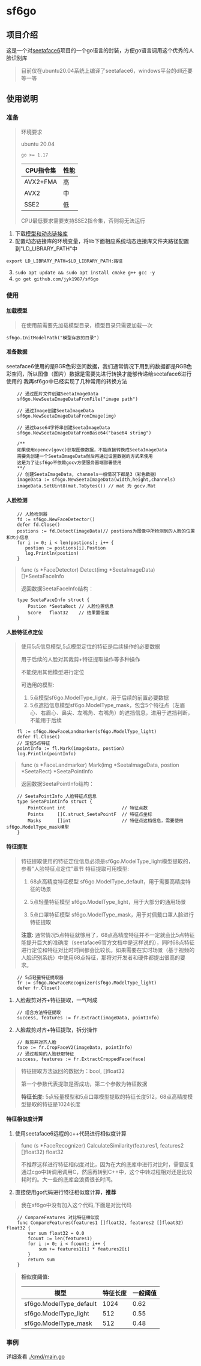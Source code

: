 # sf6go

## 项目介绍

这是一个对[seetaface6](https://github.com/SeetaFace6Open/index)项目的一个go语言的封装，方便go语言调用这个优秀的人脸识别库

> 目前仅在ubuntu20.04系统上编译了seetaface6，windows平台的dll还要等一等

## 使用说明

### 准备
> 环境要求
> 
> ubuntu 20.04
> 
> `go >= 1.17`
> 
> | CPU指令集 | 性能 |
> |-----------|------|
> | AVX2+FMA  | 高   |
> | AVX2      | 中   |
> | SSE2      | 低   |
> 
> CPU最低要求需要支持SSE2指令集，否则将无法运行

1. 下载[模型和动态链接库](https://github.com/jyk1987/sf6data)
2. 配置动态链接库的环境变量，将lib下面相应系统动态连接库文件夹路径配置到"LD_LIBRARY_PATH"中
```
export LD_LIBRARY_PATH=$LD_LIBRARY_PATH:路径
```
3. `sudo apt update && sudo apt install cmake g++ gcc -y`
4. `go get github.com/jyk1987/sf6go`

### 使用

#### 加载模型

> 在使用前需要先加载模型目录，模型目录只需要加载一次

```
sf6go.InitModelPath("模型存放的目录")
```

#### 准备数据

seetaface6使用的是BGR色彩空间数据，我们通常情况下用到的数据都是RGB色彩空间，所以图像（图片）数据是需要先进行转换才能够传递给seetaface6进行使用的
我再sf6go中已经实现了几种常用的转换方法

```
    // 通过图片文件创建SeetaImageData
    sf6go.NewSeetaImageDataFromFile("image path")
    
    // 通过Image创建SeetaImageData
    sf6go.NewSeetaImageDataFromImage(img)
    
    // 通过base64字符串创建SeetaImageData
    sf6go.NewSeetaImageDataFromBase64("base64 string")
    
    /** 
    如果使用opencv(govc)获取图像数据，不能直接转换成SeetaImageData
    需要先创建一个SeetaImageData然后再通过设置数据的方式来使用
    这是为了让sf6go不依赖gocv方便服务器端部署使用
    **/
    // 创建SeetaImageData, channels一般情况下都是3（彩色数据）
    imageData := sf6go.NewSeetaImageData(width,height,channels)
    imageData.SetUint8(mat.ToBytes()) // mat 为 gocv.Mat
```

#### 人脸检测

```
    // 人脸检测器
	fd := sf6go.NewFaceDetector()
	defer fd.Close()
	postions := fd.Detect(imageData)// postions为图像中所检测到的人脸的位置和大小信息
	for i := 0; i < len(postions); i++ {
	   postion := postions[i].Postion
	   log.Println(postion)
	}
```
> func (s *FaceDetector) Detect(img *SeetaImageData) []*SeetaFaceInfo
> 
> 返回数据SeetaFaceInfo结构：

```
    type SeetaFaceInfo struct {
    	Postion *SeetaRect // 人脸位置信息
    	Score   float32    // 结果置信度
    }
```

#### 人脸特征点定位

> 使用5点信息模型,5点模型定位的特征是后续操作的必要数据
> 
> 用于后续的人脸对其裁剪+特征提取操作等多种操作
> 
> 不能使用其他模型进行定位
> 
> 可选用的模型:
> 
> 1. 5点模型sf6go.ModelType_light，用于后续的前置必要数据
> 2. 5点遮挡信息模型sf6go.ModelType_mask，包含5个特征点（左眉心、右眉心、鼻尖、左嘴角、右嘴角）的遮挡信息，进用于遮挡判断，不能用于后续
```
    fl := sf6go.NewFaceLandmarker(sf6go.ModelType_light)
    defer fl.Close()
    // 定位5点特征
    pointInfo := fl.Mark(imageData, postion)
    log.Println(pointInfo)
```

> func (s *FaceLandmarker) Mark(img *SeetaImageData, postion *SeetaRect) *SeetaPointInfo
> 
> 返回数据SeetaPointInfo结构：

```
    // SeetaPointInfo 人脸特征点信息
    type SeetaPointInfo struct {
    	PointCount int                     // 特征点数
    	Points     []C.struct_SeetaPointF  // 特征点坐标
    	Masks      []int                   // 特征点这档信息，需要使用sf6go.ModelType_mask模型
    }
```
#### 特征提取

> 特征提取使用的特征定位信息必须是sf6go.ModelType_light模型提取的，参看"人脸特征点定位"章节
> 特征提取可用模型:
> 1. 68点高精度特征模型 sf6go.ModelType_default，用于需要高精度特征的场景
> 
> 2. 5点轻量特征模型 sf6go.ModelType_light，用于大部分的通用场景
> 
> 3. 5点口罩特征模型 sf6go.ModelType_mask，用于对佩戴口罩人脸进行特征提取
> 
> **注意:** 通常情况5点特征就够用了，68点高精度特征并不一定就会比5点特征能提升巨大的准确度（seetaface6官方文档中是这样说的），同时68点特征进行定位和特征对比时时间都会比较长。如果需要在实时场景（基于视频的人脸识别系统）中使用68点特征，那将对开发者和硬件都提出很高的要求。
```
    // 5点轻量特征提取器
    fr := sf6go.NewFaceRecognizer(sf6go.ModelType_light)
    defer fr.Close()
```
1. 人脸裁剪对齐+特征提取，一气呵成
```
    // 组合方法特征提取
    success, features := fr.Extract(imageData, pointInfo)
```
2. 人脸裁剪对齐+特征提取，拆分操作
```
    // 裁剪并对齐人脸
    face := fr.CropFaceV2(imageData, pointInfo)
    // 通过裁剪的人脸获取特征
    success, features := fr.ExtractCroppedFace(face)
```
> 特征提取方法返回的数据为：bool, []float32
> 
> 第一个参数代表提取是否成功，第二个参数为特征数据
> 
> **特征长度:** 5点轻量模型和5点口罩模型提取的特征长度512，68点高精度模型提取的特征是1024长度

#### 特征相似度计算

1. 使用seetaface6远程的c++代码进行相似度计算
> func (s *FaceRecognizer) CalculateSimilarity(features1, features2 []float32) float32 
>
> 不推荐这样进行特征相似度对比，因为在大的底库中进行对比时，需要反复通过cgo中转调用调用C，然后再转到C++中，这个中转过程相对还是比较耗时的。大一些的底库会浪费很长时间。

2. 直接使用go代码进行特征相似度计算，**推荐**
> 我在sf6go中没有加入这个代码,下面是对比代码
```
    // CompareFeatures 对比特征相似度
    func CompareFeatures(features1 []float32, features2 []float32) float32 {
    	var sum float32 = 0.0
    	fcount := len(features1)
    	for i := 0; i < fcount; i++ {
    		sum += features1[i] * features2[i]
    	}
    	return sum
    }
```

> **相似度阈值:**
>
> | 模型                    | 特征长度 | 一般阈值 |
> |-------------------------|----------|---------|
> | sf6go.ModelType_default | 1024     | 0.62    |
> | sf6go.ModelType_light   | 512      | 0.55    |
> | sf6go.ModelType_mask    | 512      | 0.48    |

### 事例

详细查看 [./cmd/main.go](https://github.com/jyk1987/sf6go/blob/master/cmd/main.go)